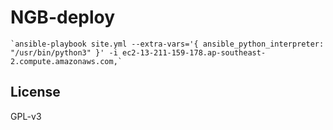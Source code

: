 NGB-deploy
=========

    `ansible-playbook site.yml --extra-vars='{ ansible_python_interpreter: "/usr/bin/python3" }' -i ec2-13-211-159-178.ap-southeast-2.compute.amazonaws.com,`

License
-------

GPL-v3